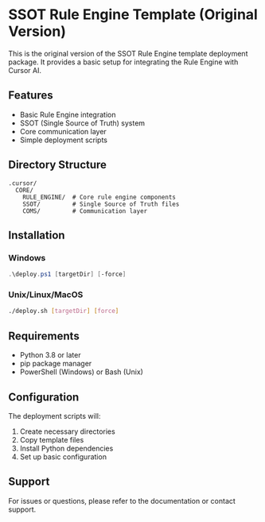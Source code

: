 # SSOT Rule Engine Template (Original Version)

This is the original version of the SSOT Rule Engine template deployment package. It provides a basic setup for integrating the Rule Engine with Cursor AI.

## Features

- Basic Rule Engine integration
- SSOT (Single Source of Truth) system
- Core communication layer
- Simple deployment scripts

## Directory Structure

```
.cursor/
  CORE/
    RULE_ENGINE/  # Core rule engine components
    SSOT/         # Single Source of Truth files
    COMS/         # Communication layer
```

## Installation

### Windows
```powershell
.\deploy.ps1 [targetDir] [-force]
```

### Unix/Linux/MacOS
```bash
./deploy.sh [targetDir] [force]
```

## Requirements

- Python 3.8 or later
- pip package manager
- PowerShell (Windows) or Bash (Unix)

## Configuration

The deployment scripts will:
1. Create necessary directories
2. Copy template files
3. Install Python dependencies
4. Set up basic configuration

## Support

For issues or questions, please refer to the documentation or contact support. 